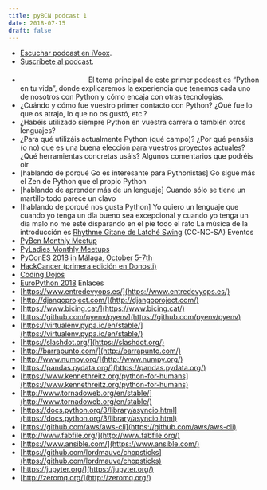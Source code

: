 ```yaml
---
title: pyBCN podcast 1
date: 2018-07-15
draft: false
---
```

- [Escuchar podcast en iVoox](https://www.ivoox.com/27066540).
- [Suscríbete al podcast](http://www.ivoox.com/python-barcelona-podcast_fg_f1586761_filtro_1.xml).
- <a href="https://itunes.apple.com/es/podcast/python-barcelona-podcast/id1412561460?mt=2&app=podcast" style="display:inline-block;overflow:hidden;background:url(https://linkmaker.itunes.apple.com/assets/shared/badges/en-us/podcast-lrg.svg) no-repeat;width:133px;height:34px;background-size:contain;"></a>
El tema principal de este primer podcast es “Python en tu vida”, donde explicaremos la experiencia que tenemos cada uno de nosotros con Python y cómo encaja con otras tecnologías.
-   ¿Cuándo y cómo fue vuestro primer contacto con Python? ¿Qué fue lo que os atrajo, lo que no os gustó, etc.?
-   ¿Habéis utilizado siempre Python en vuestra carrera o también otros lenguajes?
-   ¿Para qué utilizáis actualmente Python (qué campo)? ¿Por qué pensáis (o no) que es una buena elección para vuestros proyectos actuales? ¿Qué herramientas concretas usáis?
 Algunos comentarios que podréis oír
-   [hablando de porqué Go es interesante para Pythonistas] Go sigue más el Zen de Python que el propio Python
-   [hablando de aprender más de un lenguaje] Cuando sólo se tiene un martillo todo parece un clavo
-   [hablando de porqué nos gusta Python] Yo quiero un lenguaje que cuando yo tenga un día bueno sea excepcional y cuando yo tenga un día malo no me esté disparando en el pie todo el rato
La música de la introducción es [Rhythme Gitane de Latché Swing](http://freemusicarchive.org/music/Latch_Swing/) (CC-NC-SA)
 Eventos
-   [PyBcn Monthly Meetup](https://www.meetup.com/python-185/)
-   [PyLadies Monthly Meetups](http://www.meetup.com/PyLadies-BCN/)
-   [PyConES 2018 in Málaga, October 5-7th](http://2018.es.pycon.org/)
-   [HackCancer (primera edición en Donosti)](http://www.health20basque.com/2018/06/donosti-acogera-la-primera-edicion-del-hack-cancer-en-espana/)
-   [Coding Dojos](https://pybcn.org/coding-dojos/)
-   [EuroPython 2018](https://ep2018.europython.eu/en/)
 Enlaces
-   [https://www.entredevyops.es/](https://www.entredevyops.es/)
-   [http://djangoproject.com/](http://djangoproject.com/)
-   [https://www.bicing.cat/](https://www.bicing.cat/)
-   [https://github.com/pyenv/pyenv](https://github.com/pyenv/pyenv)
-   [https://virtualenv.pypa.io/en/stable/](https://virtualenv.pypa.io/en/stable/)
-   [https://slashdot.org/](https://slashdot.org/)
-   [http://barrapunto.com/](http://barrapunto.com/)
-   [http://www.numpy.org/](http://www.numpy.org/)
-   [https://pandas.pydata.org/](https://pandas.pydata.org/)
-   [https://www.kennethreitz.org/python-for-humans](https://www.kennethreitz.org/python-for-humans)
-   [http://www.tornadoweb.org/en/stable/](http://www.tornadoweb.org/en/stable/)
-   [https://docs.python.org/3/library/asyncio.html](https://docs.python.org/3/library/asyncio.html)
-   [https://github.com/aws/aws-cli](https://github.com/aws/aws-cli)
-   [http://www.fabfile.org/](http://www.fabfile.org/)
-   [https://www.ansible.com/](https://www.ansible.com/)
-   [https://github.com/lordmauve/chopsticks](https://github.com/lordmauve/chopsticks)
-   [https://jupyter.org/](https://jupyter.org/)
-   [http://zeromq.org/](http://zeromq.org/)
